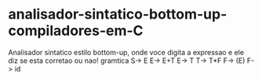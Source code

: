 # analisador-sintatico-bottom-up-compiladores-em-C
Analisador sintatico estilo bottom-up, onde voce digita a expressao e ele diz se esta corretao ou nao!
gramtica
  S-> E
  E-> E+T
  E-> T
  T-> T*F
  F-> (E)
  F-> id
  
